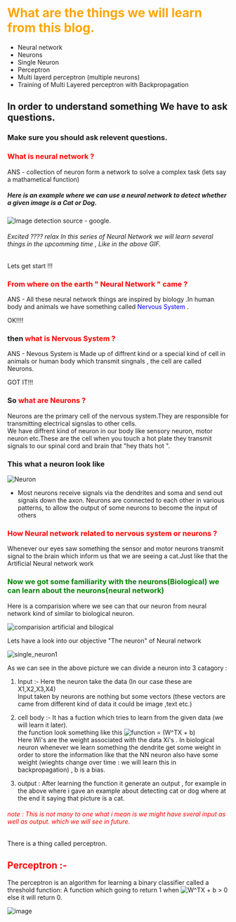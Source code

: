 # <font color='orange'>What are the things we will learn from this blog.</font>

- Neural network
- Neurons
- Single Neuron
- Perceptron
- Multi layerd perceptron (multiple neurons)
- Training of Multi Layered perceptron with Backpropagation


## In order to understand something We have to ask questions.
### Make sure you should ask relevent questions. 
### <font color = 'red'>What is neural network ? </font>
ANS - collection of neuron form  a network to solve a complex task (lets say a mathametical function)

##### Here is an example where we can use a neural network to detect whether a given image is a Cat or Dog.
![Image detection ](https://miro.medium.com/max/1920/1*oB3S5yHHhvougJkPXuc8og.gif)
source - google.

######  Excited ???? relax In this series of Neural Network we will learn several things in the upcomming time , Like in the above GIF.

Lets get start !!!   

### <font color = 'red'> From where on the earth " Neural Network " came ?</font>       
  
ANS - All these neural network things are inspired by biology .In human body and animals we have something called <font color = 'blue'>Nervous System </font>.      

OK!!!!     

### then <font color = 'red'> what is Nervous System ?</font>     
ANS - Nevous System is Made up of diffrent kind or a special kind of cell in animals or human body which transmit singnals , the cell are called Neurons.     

GOT IT!!!    

### So <font color = 'red'> what are Neurons ?</font>    
Neurons are the primary cell of the nervous system.They are responsible for transmitting electrical signslas to other cells.  
We have diffrent kind of neuron in our body like sensory neuron, motor neuron etc.These are the cell when you touch a hot plate they transmit signals to our spinal cord and brain that "hey thats hot ".   
### This what a neuron look like  
![Neuron](https://upload.wikimedia.org/wikipedia/commons/b/b5/Neuron.svg)  

- Most neurons receive signals via the dendrites and soma and send out signals down the axon. Neurons are connected to each other in various patterns, to allow the output of some neurons to become the input of others  

### <font color = 'red'> How Neural network related to nervous system or neurons ?</font>   
Whenever our eyes saw something the sensor and motor neurons transmit signal to the brain which inform us that we are seeing a cat.Just like that the Artificial Neural network work
### <font color = 'green'>Now we got some familiarity with the neurons(Biological) we can learn about the neurons(neural network)</font>
Here is a comparision where we see can that our neuron from neural network kind of similar to biological neuron.

![comparision artificial and bilogical](https://user-images.githubusercontent.com/46401460/71660260-70c88d00-2d70-11ea-970f-4f05e9e11b22.png)

Lets have a look into our objective "The neuron" of Neural network

![single_neuron1](https://user-images.githubusercontent.com/46401460/71768241-66f28580-2f3a-11ea-960c-18fc5781f279.png)

As we can see in the above picture we can divide a neuron into 3 catagory :
1. Input :- Here the neuron take the data (In our case these are X1,X2,X3,X4)    
Input taken by neurons are nothing but some vectors (these vectors are came from different kind of data it could be image ,text etc.)   

2. cell body :- It has a fuction which tries to learn from the given data (we will learn it later).  
the function look something like this  <img src="https://latex.codecogs.com/gif.latex?function&space;=&space;(W^TX&space;&plus;&space;b)" title="function = (W^TX + b)" />  
Here Wi's are the weight associated with the data Xi's . In biological neuron whenever we learn something the dendrite get some weight   in order to store the information like that the NN neuron also have some weight (wieghts change over time : we will learn this in       backpropagation) , b is a bias.

3. output : After learning the function it generate an output , for example in the above where i gave an example about detecting cat or dog where at the end it saying that picture is a cat. 

###### <font color = 'red'> note : This is not many to one what i mean is we might have sveral input as well as output. which we will see in future. </font>

There is a thing called perceptron.
## <font color = 'red'>Perceptron :-</font>
The perceptron is an algorithm for learning a binary classifier called a threshold function: A function which going to return 1 when <img src="https://latex.codecogs.com/gif.latex?W^TX&space;&plus;&space;b&space;>&space;0" title="W^TX + b > 0" /> else it will return 0.

![image](https://user-images.githubusercontent.com/46401460/71661379-fdc11580-2d73-11ea-9bc3-bbed968902d5.png)









